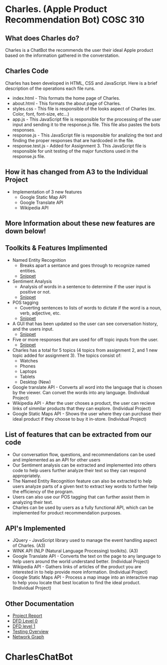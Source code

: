 # Charles. (Apple Product Recommendation Bot) COSC 310

## What does Charles do?
Charles is a ChatBot the recommends the user their ideal Apple product based on the information gathered in the converstation.

## Charles Code
Charles has been developed in HTML, CSS and JavaScript. Here is a brief description of the operations each file runs.<br/>

- index.html - This formats the home page of Charles. <br/>
- about.html - This formats the about page of Charles.<br/>
- styles.css - This file is responsible of the looks aspect of Charles (ex. Color, font, font-size, etc...)<br/>
- app.js - This JavaScript file is responsible for the processing of the user input and sending it to the response.js file. This file also pastes the bots responses.<br/>
- response.js - This JavaScript file is responsible for analizing the text and finding the proper responses that are hardcoded in the file.<br/>
- response.test.js - Added for Assignment 3. This JavaScript file is responsible for unit testing of the major functions used in the response.js file.<br/>
## How it has changed from A3 to the Individual Project
- Implementation of 3 new features
  - Google Static Map API 
  - Google Translate API 
  - Wikipedia API 

## More Information about these new features are down below! 
## Toolkits & Features Implimented  
- Named Entity Recognition 
  - Breaks apart a sentance and goes through to recognize named entities.
  - [Snippet](NERsnip.png)
- Sentiment Analysis 
  - Analysis of words in a sentence to determine if the user input is positive or not.
  - [Snippet](Sentimentsnip.png)
- POS tagging 
  - Coverting sentences to lists of words to dictate if the word is a noun, verb, adjective, etc.
  - [Snippet](POSTaggersnip.png)
- A GUI that has been updated so the user can see conversation history, and the users input.
  - [Snippet](CharlesGUI.png)
- Five or more responses that are used for off topic inputs from the user.
   - [Snippet](5differentResponses.png)
- Charles has a total for 5 topics (4 topics from assignment 2, and 1 new topic added for assignment 3). The topics consist of: 
    - Watches
    - Phones 
    - Laptops
    - Tablets
    - Desktop (New)
- Google translate API - Converts all word into the language that is chosen by the viewer. Can convet the words into any language. (Individual Project)
- Wikipedia API - After the user choses a product, the user can recieve links of simmilar products that they can explore. (Individual Project)
- Google Static Maps API - Shows the user where they can purchase their ideal product if they choose to buy it in-store. (Individual Project)
## List of features that can be extracted from our code
- Our conversation flow, questions, and recommendations can be used and implemented as an API for other users 
- Our Sentiment analysis can be extracted and implemented into others code to help users further analyze their text so they can respond appropriately.
- The Named Entity Recognition feature can also be extracted to help users analyze parts of a given text to extract key words to further help the efficiency of the program.
- Users can also use our POS tagging that can further assist them in analyzing their text.
- Charles can be used by users as a fully functional API, which can be implemented for product recommendation purposes. 

## API's Implemented 
- JQuery - JavaScript library used to manage the event handling aspect of Charles. (A3)
- WINK API (NLP (Natural Language Processing) toolkits). (A3)
- Google Translate API - Converts the text on the page to any language to help users around the world understand better. (Individual Project)
- Wikipedia API - Gathers links of articles of the product you are interested in to help provide more information. (Individual Project)
- Google Static Maps API - Process a map image into an interactive map to help yoou locate that best location to find the ideal product. (Individual Project)



  
 ## Other Documentation 
 - [Project Report](COSC310Assignement3.pdf)
 - [DFD Level 0](DFDLevel0.md)
 - [DFD level 1](DFDLevel1.md)
 - [Testing Overview](Automated_Unit_Testing.md)
 - [Network Graph](https://github.com/charles-bot-groupTwo/COSC310/network)
 
 
# CharlesChatBot
